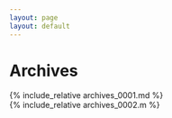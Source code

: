 ```yaml
---
layout: page
layout: default
---
```


<h1>Archives</h1>

<div class="section">
    {% include_relative archives_0001.md %}
</div>
<div class="section">
    {% include_relative archives_0002.m %}
</div>
